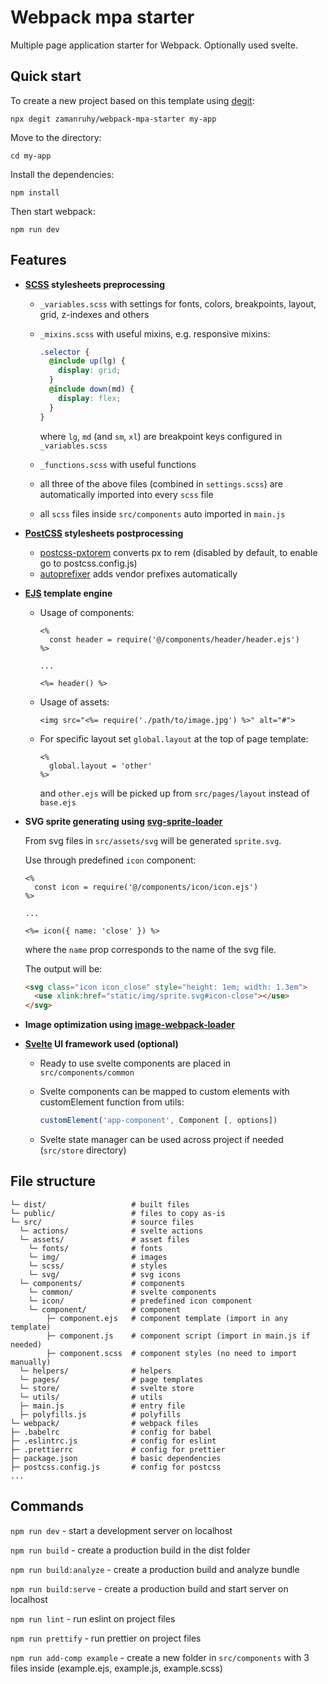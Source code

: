 # Webpack mpa starter

Multiple page application starter for Webpack. Optionally used svelte.

## Quick start

To create a new project based on this template using
[degit](https://github.com/Rich-Harris/degit):

```
npx degit zamanruhy/webpack-mpa-starter my-app
```

Move to the directory:

```
cd my-app
```

Install the dependencies:

```
npm install
```

Then start webpack:

```
npm run dev
```

## Features

- **[SCSS](https://github.com/sass/node-sass) stylesheets preprocessing**

  - `_variables.scss` with settings for fonts, colors, breakpoints, layout,
    grid, z-indexes and others
  - `_mixins.scss` with useful mixins, e.g. responsive mixins:

    ```scss
    .selector {
      @include up(lg) {
        display: grid;
      }
      @include down(md) {
        display: flex;
      }
    }
    ```

    where `lg`, `md` (and `sm`, `xl`) are breakpoint keys configured in
    `_variables.scss`

  - `_functions.scss` with useful functions
  - all three of the above files (combined in `settings.scss`) are automatically
    imported into every `scss` file
  - all `scss` files inside `src/components` auto imported in `main.js`

- **[PostCSS](https://github.com/postcss/postcss) stylesheets postprocessing**

  - [postcss-pxtorem](https://github.com/cuth/postcss-pxtorem) converts px to
    rem (disabled by default, to enable go to postcss.config.js)
  - [autoprefixer](https://github.com/postcss/autoprefixer) adds vendor prefixes
    automatically

- **[EJS](https://github.com/difelice/ejs-loader) template engine**

  - Usage of components:

    ```ejs
    <%
      const header = require('@/components/header/header.ejs')
    %>

    ...

    <%= header() %>
    ```

  - Usage of assets:

    ```ejs
    <img src="<%= require('./path/to/image.jpg') %>" alt="#">
    ```

  - For specific layout set `global.layout` at the top of page template:

    ```ejs
    <%
      global.layout = 'other'
    %>
    ```

    and `other.ejs` will be picked up from `src/pages/layout` instead of
    `base.ejs`

- **SVG sprite generating using
  [svg-sprite-loader](https://github.com/JetBrains/svg-sprite-loader)**

  From svg files in `src/assets/svg` will be generated `sprite.svg`.

  Use through predefined `icon` component:

  ```ejs
  <%
    const icon = require('@/components/icon/icon.ejs')
  %>

  ...

  <%= icon({ name: 'close' }) %>
  ```

  where the `name` prop corresponds to the name of the svg file.

  The output will be:

  ```html
  <svg class="icon icon_close" style="height: 1em; width: 1.3em">
    <use xlink:href="static/img/sprite.svg#icon-close"></use>
  </svg>
  ```

- **Image optimization using
  [image-webpack-loader](https://github.com/tcoopman/image-webpack-loader)**

- **[Svelte](https://svelte.dev/) UI framework used (optional)**

  - Ready to use svelte components are placed in` src/components/common`

  - Svelte components can be mapped to custom elements with customElement
    function from utils:

    ```js
    customElement('app-component', Component [, options])
    ```

  - Svelte state manager can be used across project if needed (`src/store`
    directory)

## File structure

```
└─ dist/                   # built files
└─ public/                 # files to copy as-is
└─ src/                    # source files
  └─ actions/              # svelte actions
  └─ assets/               # asset files
    └─ fonts/              # fonts
    └─ img/                # images
    └─ scss/               # styles
    └─ svg/                # svg icons
  └─ components/           # components
    └─ common/             # svelte components
    └─ icon/               # predefined icon component
    └─ component/          # component
        ├─ component.ejs   # component template (import in any template)
        ├─ component.js    # component script (import in main.js if needed)
        ├─ component.scss  # component styles (no need to import manually)
  └─ helpers/              # helpers
  └─ pages/                # page templates
  └─ store/                # svelte store
  └─ utils/                # utils
  ├─ main.js               # entry file
  ├─ polyfills.js          # polyfills
└─ webpack/                # webpack files
├─ .babelrc                # config for babel
├─ .eslintrc.js            # config for eslint
├─ .prettierrc             # config for prettier
├─ package.json            # basic dependencies
├─ postcss.config.js       # config for postcss
...
```

## Commands

`npm run dev` - start a development server on localhost

`npm run build` - create a production build in the dist folder

`npm run build:analyze` - create a production build and analyze bundle

`npm run build:serve` - create a production build and start server on localhost

`npm run lint` - run eslint on project files

`npm run prettify` - run prettier on project files

`npm run add-comp example` - create a new folder in `src/components` with 3
files inside (example.ejs, example.js, example.scss)
